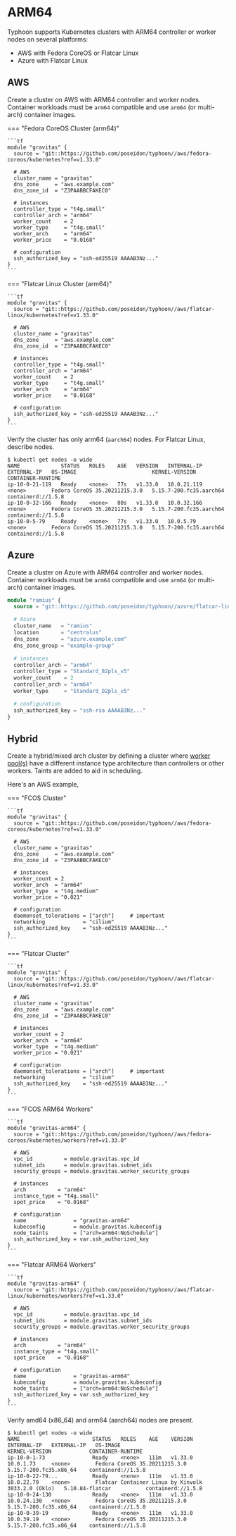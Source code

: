 # ARM64

Typhoon supports Kubernetes clusters with ARM64 controller or worker nodes on several platforms:

* AWS with Fedora CoreOS or Flatcar Linux
* Azure with Flatcar Linux

## AWS

Create a cluster on AWS with ARM64 controller and worker nodes. Container workloads must be `arm64` compatible and use `arm64` (or multi-arch) container images.

=== "Fedora CoreOS Cluster (arm64)"

    ```tf
    module "gravitas" {
      source = "git::https://github.com/poseidon/typhoon//aws/fedora-coreos/kubernetes?ref=v1.33.0"

      # AWS
      cluster_name = "gravitas"
      dns_zone     = "aws.example.com"
      dns_zone_id  = "Z3PAABBCFAKEC0"

      # instances
      controller_type = "t4g.small"
      controller_arch = "arm64"
      worker_count    = 2
      worker_type     = "t4g.small"
      worker_arch     = "arm64"
      worker_price    = "0.0168"

      # configuration
      ssh_authorized_key = "ssh-ed25519 AAAAB3Nz..."
    }
    ```

=== "Flatcar Linux Cluster (arm64)"

    ```tf
    module "gravitas" {
      source = "git::https://github.com/poseidon/typhoon//aws/flatcar-linux/kubernetes?ref=v1.33.0"

      # AWS
      cluster_name = "gravitas"
      dns_zone     = "aws.example.com"
      dns_zone_id  = "Z3PAABBCFAKEC0"

      # instances
      controller_type = "t4g.small"
      controller_arch = "arm64"
      worker_count    = 2
      worker_type     = "t4g.small"
      worker_arch     = "arm64"
      worker_price    = "0.0168"

      # configuration
      ssh_authorized_key = "ssh-ed25519 AAAAB3Nz..."
    }
    ```

Verify the cluster has only arm64 (`aarch64`) nodes. For Flatcar Linux, describe nodes.

```
$ kubectl get nodes -o wide
NAME             STATUS   ROLES    AGE   VERSION   INTERNAL-IP   EXTERNAL-IP   OS-IMAGE                        KERNEL-VERSION            CONTAINER-RUNTIME
ip-10-0-21-119   Ready    <none>   77s   v1.33.0   10.0.21.119   <none>        Fedora CoreOS 35.20211215.3.0   5.15.7-200.fc35.aarch64   containerd://1.5.8
ip-10-0-32-166   Ready    <none>   80s   v1.33.0   10.0.32.166   <none>        Fedora CoreOS 35.20211215.3.0   5.15.7-200.fc35.aarch64   containerd://1.5.8
ip-10-0-5-79     Ready    <none>   77s   v1.33.0   10.0.5.79     <none>        Fedora CoreOS 35.20211215.3.0   5.15.7-200.fc35.aarch64   containerd://1.5.8
```

## Azure

Create a cluster on Azure with ARM64 controller and worker nodes. Container workloads must be `arm64` compatible and use `arm64` (or multi-arch) container images.

```tf
module "ramius" {
  source = "git::https://github.com/poseidon/typhoon//azure/flatcar-linux/kubernetes?ref=v1.33.0"

  # Azure
  cluster_name   = "ramius"
  location       = "centralus"
  dns_zone       = "azure.example.com"
  dns_zone_group = "example-group"

  # instances
  controller_arch = "arm64"
  controller_type = "Standard_B2pls_v5"
  worker_count    = 2
  controller_arch = "arm64"
  worker_type     = "Standard_D2pls_v5"

  # configuration
  ssh_authorized_key = "ssh-rsa AAAAB3Nz..."
}
```

## Hybrid

Create a hybrid/mixed arch cluster by defining a cluster where [worker pool(s)](worker-pools.md#aws) have a different instance type architecture than controllers or other workers. Taints are added to aid in scheduling.

Here's an AWS example,

=== "FCOS Cluster"

    ```tf
    module "gravitas" {
      source = "git::https://github.com/poseidon/typhoon//aws/fedora-coreos/kubernetes?ref=v1.33.0"

      # AWS
      cluster_name = "gravitas"
      dns_zone     = "aws.example.com"
      dns_zone_id  = "Z3PAABBCFAKEC0"

      # instances
      worker_count = 2
      worker_arch  = "arm64"
      worker_type  = "t4g.medium"
      worker_price = "0.021"

      # configuration
      daemonset_tolerations = ["arch"]     # important
      networking            = "cilium"
      ssh_authorized_key    = "ssh-ed25519 AAAAB3Nz..."
    }
    ```

=== "Flatcar Cluster"

    ```tf
    module "gravitas" {
      source = "git::https://github.com/poseidon/typhoon//aws/flatcar-linux/kubernetes?ref=v1.33.0"

      # AWS
      cluster_name = "gravitas"
      dns_zone     = "aws.example.com"
      dns_zone_id  = "Z3PAABBCFAKEC0"

      # instances
      worker_count = 2
      worker_arch  = "arm64"
      worker_type  = "t4g.medium"
      worker_price = "0.021"

      # configuration
      daemonset_tolerations = ["arch"]     # important
      networking            = "cilium"
      ssh_authorized_key    = "ssh-ed25519 AAAAB3Nz..."
    }
    ```

=== "FCOS ARM64 Workers"

    ```tf
    module "gravitas-arm64" {
      source = "git::https://github.com/poseidon/typhoon//aws/fedora-coreos/kubernetes/workers?ref=v1.33.0"

      # AWS
      vpc_id          = module.gravitas.vpc_id
      subnet_ids      = module.gravitas.subnet_ids
      security_groups = module.gravitas.worker_security_groups

      # instances
      arch          = "arm64"
      instance_type = "t4g.small"
      spot_price    = "0.0168"

      # configuration
      name               = "gravitas-arm64"
      kubeconfig         = module.gravitas.kubeconfig
      node_taints        = ["arch=arm64:NoSchedule"]
      ssh_authorized_key = var.ssh_authorized_key
    }
    ```

=== "Flatcar ARM64 Workers"

    ```tf
    module "gravitas-arm64" {
      source = "git::https://github.com/poseidon/typhoon//aws/flatcar-linux/kubernetes/workers?ref=v1.33.0"

      # AWS
      vpc_id          = module.gravitas.vpc_id
      subnet_ids      = module.gravitas.subnet_ids
      security_groups = module.gravitas.worker_security_groups

      # instances
      arch          = "arm64"
      instance_type = "t4g.small"
      spot_price    = "0.0168"

      # configuration
      name               = "gravitas-arm64"
      kubeconfig         = module.gravitas.kubeconfig
      node_taints        = ["arch=arm64:NoSchedule"]
      ssh_authorized_key = var.ssh_authorized_key
    }
    ```

Verify amd64 (x86_64) and arm64 (aarch64) nodes are present.

```
$ kubectl get nodes -o wide
NAME                       STATUS   ROLES    AGE    VERSION   INTERNAL-IP   EXTERNAL-IP   OS-IMAGE                                             KERNEL-VERSION            CONTAINER-RUNTIME
ip-10-0-1-73               Ready    <none>   111m   v1.33.0   10.0.1.73     <none>        Fedora CoreOS 35.20211215.3.0                        5.15.7-200.fc35.x86_64    containerd://1.5.8
ip-10-0-22-79...           Ready    <none>   111m   v1.33.0   10.0.22.79    <none>        Flatcar Container Linux by Kinvolk 3033.2.0 (Oklo)   5.10.84-flatcar           containerd://1.5.8
ip-10-0-24-130             Ready    <none>   111m   v1.33.0   10.0.24.130   <none>        Fedora CoreOS 35.20211215.3.0                        5.15.7-200.fc35.x86_64    containerd://1.5.8
ip-10-0-39-19              Ready    <none>   111m   v1.33.0   10.0.39.19    <none>        Fedora CoreOS 35.20211215.3.0                        5.15.7-200.fc35.x86_64    containerd://1.5.8
```

